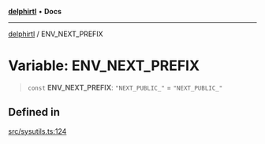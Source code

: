 [**delphirtl**](../README.md) • **Docs**

***

[delphirtl](../globals.md) / ENV\_NEXT\_PREFIX

# Variable: ENV\_NEXT\_PREFIX

> `const` **ENV\_NEXT\_PREFIX**: `"NEXT_PUBLIC_"` = `"NEXT_PUBLIC_"`

## Defined in

[src/sysutils.ts:124](https://github.com/chuacw/delphirtl/blob/e3cbafae763359e4511613875492dbec7f810b8b/src/sysutils.ts#L124)
